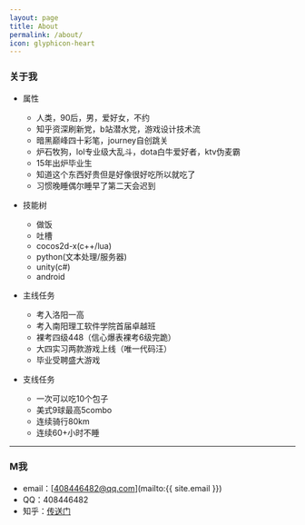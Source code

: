 ```yaml
---
layout: page
title: About
permalink: /about/
icon: glyphicon-heart
---
```


### 关于我

* 属性
	* 人类，90后，男，爱好女，不约
	* 知乎资深刷新党，b站潜水党，游戏设计技术流
	* 暗黑巅峰四十彩笔，journey自创跳关
	* 炉石牧狗，lol专业级大乱斗，dota白牛爱好者，ktv伪麦霸
	* 15年出炉毕业生
	* 知道这个东西好贵但是好像很好吃所以就吃了
	* 习惯晚睡偶尔睡早了第二天会迟到


* 技能树
	* 做饭
	* 吐槽
	* cocos2d-x(c++/lua)
	* python(文本处理/服务器)
	* unity(c#)
	* android

* 主线任务
	* 考入洛阳一高
	* 考入南阳理工软件学院首届卓越班
	* 裸考四级448（信心爆表裸考6级完跪）
	* 大四实习两款游戏上线（唯一代码汪）
	* 毕业受聘盛大游戏

* 支线任务
	* 一次可以吃10个包子
	* 美式9球最高5combo
	* 连续骑行80km
	* 连续60+小时不睡


---

### M我

* email：[408446482@qq.com](mailto:{{ site.email }})
* QQ：408446482
* 知乎：[传送门](http://www.zhihu.com/people/Zebulon_Zh)
